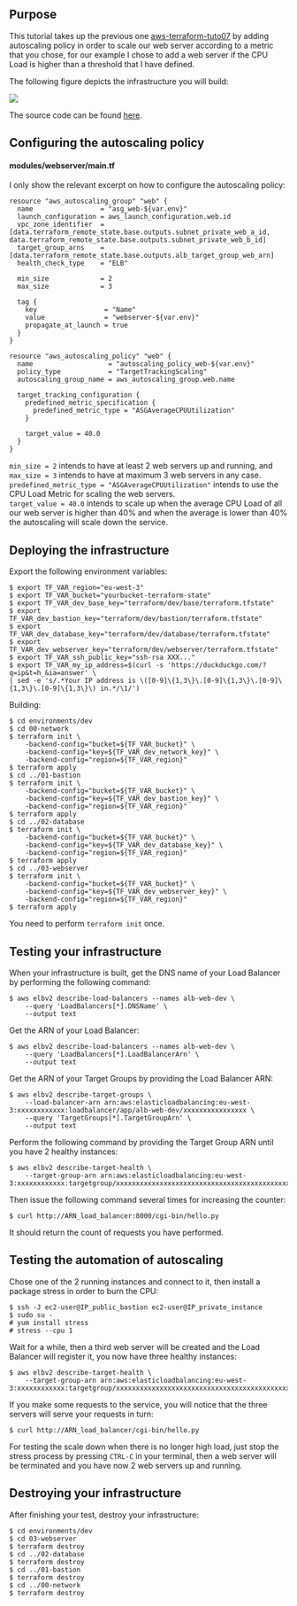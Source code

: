 ## Purpose

This tutorial takes up the previous one
[aws-terraform-tuto07](https://richardpct.github.io/post/2021/04/17/aws-with-terraform-tutorial-07/)
by adding autoscaling policy in order to scale our web server according to a
metric that you chose, for our example I chose to add a web server if the CPU
Load is higher than a threshold that I have defined.

The following figure depicts the infrastructure you will build:

<img src="https://raw.githubusercontent.com/richardpct/images/master/aws-tuto-08/image01.png">

The source code can be found [here](https://github.com/richardpct/aws-terraform-tuto08).

## Configuring the autoscaling policy

#### modules/webserver/main.tf

I only show the relevant excerpt on how to configure the autoscaling policy:

```
resource "aws_autoscaling_group" "web" {
  name                 = "asg_web-${var.env}"
  launch_configuration = aws_launch_configuration.web.id
  vpc_zone_identifier  = [data.terraform_remote_state.base.outputs.subnet_private_web_a_id, data.terraform_remote_state.base.outputs.subnet_private_web_b_id]
  target_group_arns    = [data.terraform_remote_state.base.outputs.alb_target_group_web_arn]
  health_check_type    = "ELB"

  min_size             = 2
  max_size             = 3

  tag {
    key                 = "Name"
    value               = "webserver-${var.env}"
    propagate_at_launch = true
  }
}

resource "aws_autoscaling_policy" "web" {
  name                   = "autoscaling_policy_web-${var.env}"
  policy_type            = "TargetTrackingScaling"
  autoscaling_group_name = aws_autoscaling_group.web.name

  target_tracking_configuration {
    predefined_metric_specification {
      predefined_metric_type = "ASGAverageCPUUtilization"
    }

    target_value = 40.0
  }
}
```

`min_size = 2` intends to have at least 2 web servers up and running, and
`max_size = 3` intends to have at maximum 3 web servers in any case.<br />
`predefined_metric_type = "ASGAverageCPUUtilization"` intends to use the
CPU Load Metric for scaling the web servers.<br />
`target_value = 40.0` intends to scale up when the average CPU Load of all our
web server is higher than 40% and when the average is lower than 40% the
autoscaling will scale down the service.

## Deploying the infrastructure

Export the following environment variables:

    $ export TF_VAR_region="eu-west-3"
    $ export TF_VAR_bucket="yourbucket-terraform-state"
    $ export TF_VAR_dev_base_key="terraform/dev/base/terraform.tfstate"
    $ export TF_VAR_dev_bastion_key="terraform/dev/bastion/terraform.tfstate"
    $ export TF_VAR_dev_database_key="terraform/dev/database/terraform.tfstate"
    $ export TF_VAR_dev_webserver_key="terraform/dev/webserver/terraform.tfstate"
    $ export TF_VAR_ssh_public_key="ssh-rsa XXX..."
    $ export TF_VAR_my_ip_address=$(curl -s 'https://duckduckgo.com/?q=ip&t=h_&ia=answer' \
    | sed -e 's/.*Your IP address is \([0-9]\{1,3\}\.[0-9]\{1,3\}\.[0-9]\{1,3\}\.[0-9]\{1,3\}\) in.*/\1/')

Building:

    $ cd environments/dev
    $ cd 00-network
    $ terraform init \
        -backend-config="bucket=${TF_VAR_bucket}" \
        -backend-config="key=${TF_VAR_dev_network_key}" \
        -backend-config="region=${TF_VAR_region}"
    $ terraform apply
    $ cd ../01-bastion
    $ terraform init \
        -backend-config="bucket=${TF_VAR_bucket}" \
        -backend-config="key=${TF_VAR_dev_bastion_key}" \
        -backend-config="region=${TF_VAR_region}"
    $ terraform apply
    $ cd ../02-database
    $ terraform init \
        -backend-config="bucket=${TF_VAR_bucket}" \
        -backend-config="key=${TF_VAR_dev_database_key}" \
        -backend-config="region=${TF_VAR_region}"
    $ terraform apply
    $ cd ../03-webserver
    $ terraform init \
        -backend-config="bucket=${TF_VAR_bucket}" \
        -backend-config="key=${TF_VAR_dev_webserver_key}" \
        -backend-config="region=${TF_VAR_region}"
    $ terraform apply

You need to perform `terraform init` once.

## Testing your infrastructure

When your infrastructure is built, get the DNS name of your Load Balancer by
performing the following command:

    $ aws elbv2 describe-load-balancers --names alb-web-dev \
        --query 'LoadBalancers[*].DNSName' \
        --output text

Get the ARN of your Load Balancer:

    $ aws elbv2 describe-load-balancers --names alb-web-dev \
        --query 'LoadBalancers[*].LoadBalancerArn' \
        --output text

Get the ARN of your Target Groups by providing the Load Balancer ARN:

    $ aws elbv2 describe-target-groups \
        --load-balancer-arn arn:aws:elasticloadbalancing:eu-west-3:xxxxxxxxxxxx:loadbalancer/app/alb-web-dev/xxxxxxxxxxxxxxxx \
        --query 'TargetGroups[*].TargetGroupArn' \
        --output text

Perform the following command by providing the Target Group ARN until you have
2 healthy instances:

    $ aws elbv2 describe-target-health \
        --target-group-arn arn:aws:elasticloadbalancing:eu-west-3:xxxxxxxxxxxx:targetgroup/xxxxxxxxxxxxxxxxxxxxxxxxxxxxxxxxxxxxxxxxxxxxxx

Then issue the following command several times for increasing the counter:

    $ curl http://ARN_load_balancer:8000/cgi-bin/hello.py

It should return the count of requests you have performed.

## Testing the automation of autoscaling

Chose one of the 2 running instances and connect to it, then install a package
stress in order to burn the CPU:

    $ ssh -J ec2-user@IP_public_bastion ec2-user@IP_private_instance
    $ sudo su -
    # yum install stress
    # stress --cpu 1

Wait for a while, then a third web server will be created and the Load Balancer
will register it, you now have three healthy instances:

    $ aws elbv2 describe-target-health \
        --target-group-arn arn:aws:elasticloadbalancing:eu-west-3:xxxxxxxxxxxx:targetgroup/xxxxxxxxxxxxxxxxxxxxxxxxxxxxxxxxxxxxxxxxxxxxxx

If you make some requests to the service, you will notice that the three
servers will serve your requests in turn:

    $ curl http://ARN_load_balancer/cgi-bin/hello.py

For testing the scale down when there is no longer high load, just stop the
stress process by pressing `CTRL-C` in your terminal, then a web server will be
terminated and you have now 2 web servers up and running.

## Destroying your infrastructure

After finishing your test, destroy your infrastructure:

    $ cd environments/dev
    $ cd 03-webserver
    $ terraform destroy
    $ cd ../02-database
    $ terraform destroy
    $ cd ../01-bastion
    $ terraform destroy
    $ cd ../00-network
    $ terraform destroy

